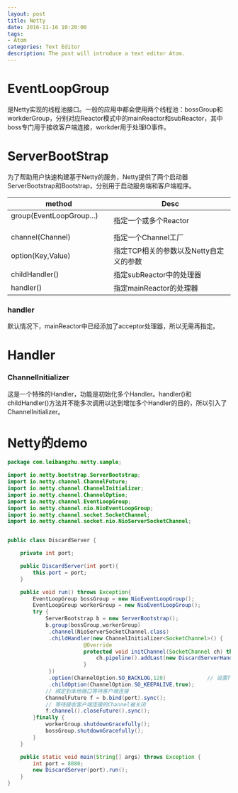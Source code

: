 ```yaml
---
layout: post
title: Netty
date: 2016-11-16 10:20:00
tags:
- Atom
categories: Text Editor
description: The post will introduce a text editor Atom.
---
```




# EventLoopGroup
是Netty实现的线程池接口。一般的应用中都会使用两个线程池：bossGroup和workderGroup，分别对应Reactor模式中的mainReactor和subReactor，其中boss专门用于接收客户端连接，workder用于处理IO事件。

# ServerBootStrap
为了帮助用户快速构建基于Netty的服务，Netty提供了两个启动器ServerBootstrap和Bootstrap，分别用于启动服务端和客户端程序。

|          method                 |                      Desc                    |
| ------------------------------- | -------------------------------------------- |
| group(EventLoopGroup...)        | 指定一个或多个Reactor                          |
| channel(Channel)                | 指定一个Channel工厂                            |
| option(Key,Value)               | 指定TCP相关的参数以及Netty自定义的参数            |
| childHandler()                  | 指定subReactor中的处理器                       |
| handler()                       | 指定mainReactor的处理器                        |

### handler
默认情况下，mainReactor中已经添加了acceptor处理器，所以无需再指定。


# Handler

### ChannelInitializer
这是一个特殊的Handler，功能是初始化多个Handler。handler()和childHandler()方法并不能多次调用以达到增加多个Handler的目的，所以引入了ChannelInitializer。





# Netty的demo

```java
package com.leibangzhu.netty.sample;

import io.netty.bootstrap.ServerBootstrap;
import io.netty.channel.ChannelFuture;
import io.netty.channel.ChannelInitializer;
import io.netty.channel.ChannelOption;
import io.netty.channel.EventLoopGroup;
import io.netty.channel.nio.NioEventLoopGroup;
import io.netty.channel.socket.SocketChannel;
import io.netty.channel.socket.nio.NioServerSocketChannel;


public class DiscardServer {

    private int port;

    public DiscardServer(int port){
        this.port = port;
    }

    public void run() throws Exception{
        EventLoopGroup bossGroup = new NioEventLoopGroup();               // main Reactor，接收客户端请求
        EventLoopGroup workerGroup = new NioEventLoopGroup();             // sub Reactor，处理客户端请求 
        try {
            ServerBootstrap b = new ServerBootstrap();
            b.group(bossGroup,workerGroup)
             .channel(NioServerSocketChannel.class)
             .childHandler(new ChannelInitializer<SocketChannel>() {
                        @Override
                        protected void initChannel(SocketChannel ch) throws Exception {
                            ch.pipeline().addLast(new DiscardServerHandler());
                        }
             })
             .option(ChannelOption.SO_BACKLOG,128)             // 设置TCP参数
             .childOption(ChannelOption.SO_KEEPALIVE,true);
            // 绑定到本地端口等待客户端连接
            ChannelFuture f = b.bind(port).sync();
            // 等待接收客户端连接的Channel被关闭
            f.channel().closeFuture().sync();
        }finally {
            workerGroup.shutdownGracefully();
            bossGroup.shutdownGracefully();
        }
    }

    public static void main(String[] args) throws Exception {
        int port = 8080;
        new DiscardServer(port).run();
    }
}

```








